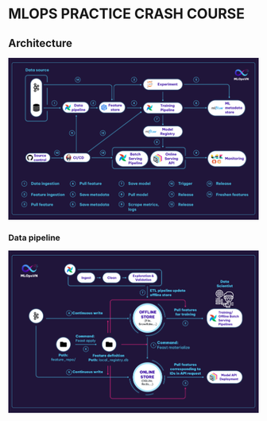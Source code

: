 # MLOPS PRACTICE CRASH COURSE
## Architecture
![Alt text](images/image.png)

### Data pipeline
![Alt text](images/image_1.png)